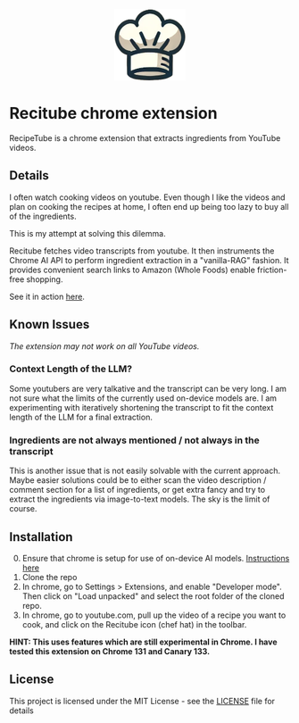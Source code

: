 <p align="center">
  <img src="img/chefs_hat_128.png" alt="Recitube Logo" width="128" height="128">
</p>

# Recitube chrome extension
RecipeTube is a chrome extension that extracts ingredients from YouTube videos.

## Details
I often watch cooking videos on youtube. Even though I like the videos and plan on cooking the recipes at home, I often end up being too lazy to buy all of the ingredients.

This is my attempt at solving this dilemma.

Recitube fetches video transcripts from youtube. It then instruments the Chrome AI API to perform ingredient extraction in a "vanilla-RAG" fashion. It provides convenient search links to Amazon (Whole Foods) enable friction-free shopping.

See it in action [here](https://youtu.be/aShynj946qc).

## Known Issues

_The extension may not work on all YouTube videos._

### Context Length of the LLM?
Some youtubers are very talkative and the transcript can be very long. I am not sure what the limits of the currently used on-device models are.
I am experimenting with iteratively shortening the transcript to fit the context length of the LLM for a final extraction. 

### Ingredients are not always mentioned / not always in the transcript
This is another issue that is not easily solvable with the current approach.
Maybe easier solutions could be to either scan the video description / comment section for a list of ingredients, or get extra fancy and try to extract the ingredients via image-to-text models. The sky is the limit of course.

## Installation
0. Ensure that chrome is setup for use of on-device AI models. [Instructions here](https://github.com/lightning-joyce/chromeai?tab=readme-ov-file#how-to-set-up-built-in-gemini-nano-in-chrome)
1. Clone the repo 
2. In chrome, go to Settings > Extensions, and enable "Developer mode". Then click on "Load unpacked" and select the root folder of the cloned repo.
3. In chrome, go to youtube.com, pull up the video of a recipe you want to cook, and click on the Recitube icon (chef hat) in the toolbar.

__HINT: This uses features which are still experimental in Chrome. I have tested this extension on Chrome 131 and Canary 133.__

## License

This project is licensed under the MIT License - see the [LICENSE](LICENSE) file for details